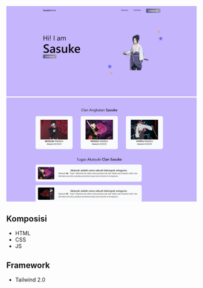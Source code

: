 ![Screenshoot Project](assets/sa1.png)
![Screenshoot Project](assets/sa2.png)

## Komposisi
- HTML
- CSS
- JS
## Framework
- Tailwind 2.0